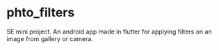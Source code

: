 # phto_filters
SE mini project. An android app made in flutter for applying filters on an image from gallery or camera.
